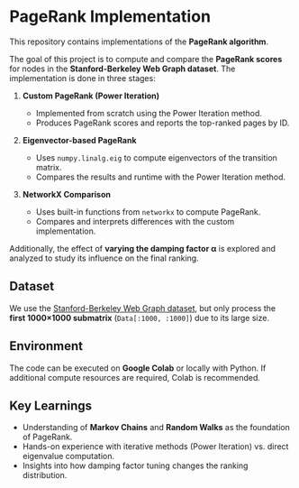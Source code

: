 # PageRank Implementation

This repository contains implementations of the **PageRank algorithm**.

The goal of this project is to compute and compare the **PageRank scores** for nodes in the **Stanford-Berkeley Web Graph dataset**. The implementation is done in three stages:

1. **Custom PageRank (Power Iteration)**  
   - Implemented from scratch using the Power Iteration method.  
   - Produces PageRank scores and reports the top-ranked pages by ID.  

2. **Eigenvector-based PageRank**  
   - Uses `numpy.linalg.eig` to compute eigenvectors of the transition matrix.  
   - Compares the results and runtime with the Power Iteration method.  

3. **NetworkX Comparison**  
   - Uses built-in functions from `networkx` to compute PageRank.  
   - Compares and interprets differences with the custom implementation.  

Additionally, the effect of **varying the damping factor α** is explored and analyzed to study its influence on the final ranking.

## Dataset
We use the [Stanford-Berkeley Web Graph dataset](https://www.kaggle.com/datasets/wolfram77/graphs-snap-web/data), but only process the **first 1000×1000 submatrix** (`Data[:1000, :1000]`) due to its large size.  

## Environment
The code can be executed on **Google Colab** or locally with Python. If additional compute resources are required, Colab is recommended.  

## Key Learnings
- Understanding of **Markov Chains** and **Random Walks** as the foundation of PageRank.  
- Hands-on experience with iterative methods (Power Iteration) vs. direct eigenvalue computation.  
- Insights into how damping factor tuning changes the ranking distribution. 
